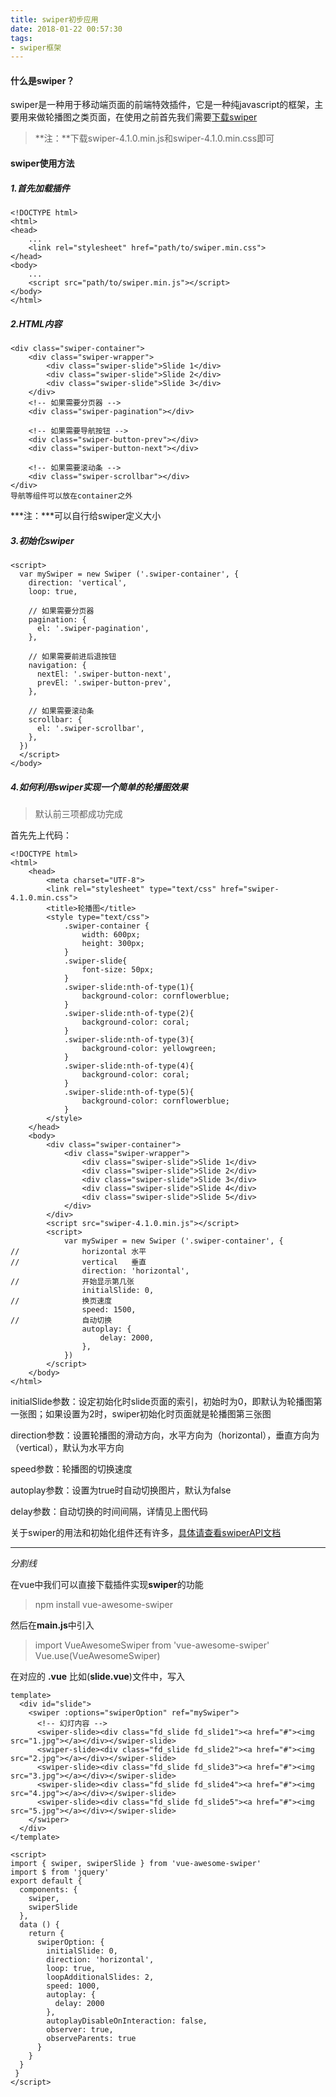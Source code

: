```yaml
---
title: swiper初步应用
date: 2018-01-22 00:57:30
tags: 
- swiper框架
---
```

#### 什么是swiper？
swiper是一种用于移动端页面的前端特效插件，它是一种纯javascript的框架，主要用来做轮播图之类页面，在使用之前首先我们需要[下载swiper](http://www.swiper.com.cn/download/index.html)

> **注：**下载swiper-4.1.0.min.js和swiper-4.1.0.min.css即可

#### swiper使用方法
##### 1.首先加载插件

```
<!DOCTYPE html>
<html>
<head>
    ...
    <link rel="stylesheet" href="path/to/swiper.min.css">
</head>
<body>
    ...
    <script src="path/to/swiper.min.js"></script>
</body>
</html>
```
##### 2.HTML内容

```
<div class="swiper-container">
    <div class="swiper-wrapper">
        <div class="swiper-slide">Slide 1</div>
        <div class="swiper-slide">Slide 2</div>
        <div class="swiper-slide">Slide 3</div>
    </div>
    <!-- 如果需要分页器 -->
    <div class="swiper-pagination"></div>
    
    <!-- 如果需要导航按钮 -->
    <div class="swiper-button-prev"></div>
    <div class="swiper-button-next"></div>
    
    <!-- 如果需要滚动条 -->
    <div class="swiper-scrollbar"></div>
</div>
导航等组件可以放在container之外
```
***注：***可以自行给swiper定义大小
##### 3.初始化swiper

```
<script>        
  var mySwiper = new Swiper ('.swiper-container', {
    direction: 'vertical',
    loop: true,
    
    // 如果需要分页器
    pagination: {
      el: '.swiper-pagination',
    },
    
    // 如果需要前进后退按钮
    navigation: {
      nextEl: '.swiper-button-next',
      prevEl: '.swiper-button-prev',
    },
    
    // 如果需要滚动条
    scrollbar: {
      el: '.swiper-scrollbar',
    },
  })        
  </script>
</body>
```
##### 4.如何利用swiper实现一个简单的轮播图效果
> 默认前三项都成功完成

首先先上代码：

```
<!DOCTYPE html>
<html>
	<head>
		<meta charset="UTF-8">
		<link rel="stylesheet" type="text/css" href="swiper-4.1.0.min.css">
		<title>轮播图</title>
		<style type="text/css">
			.swiper-container {
    			width: 600px;
    			height: 300px;
			}
			.swiper-slide{
				font-size: 50px;
			}
			.swiper-slide:nth-of-type(1){
				background-color: cornflowerblue;
			}
			.swiper-slide:nth-of-type(2){
				background-color: coral;
			}
			.swiper-slide:nth-of-type(3){
				background-color: yellowgreen;
			}
			.swiper-slide:nth-of-type(4){
				background-color: coral;
			}
			.swiper-slide:nth-of-type(5){
				background-color: cornflowerblue;
			}
		</style>
	</head>
	<body>
		<div class="swiper-container">
    		<div class="swiper-wrapper">
        		<div class="swiper-slide">Slide 1</div>
        		<div class="swiper-slide">Slide 2</div>
        		<div class="swiper-slide">Slide 3</div>
        		<div class="swiper-slide">Slide 4</div>
        		<div class="swiper-slide">Slide 5</div>
    		</div>
		</div>
		<script src="swiper-4.1.0.min.js"></script>
		<script>        
  			var mySwiper = new Swiper ('.swiper-container', {
//              horizontal 水平  
//				vertical   垂直
    			direction: 'horizontal',
//				开始显示第几张
    			initialSlide: 0,
//				换页速度
				speed: 1500,
//				自动切换
    			autoplay: {
    				delay: 2000,
    			},
  			})        
  		</script>
	</body>
</html>
```

initialSlide参数：设定初始化时slide页面的索引，初始时为0，即默认为轮播图第一张图；如果设置为2时，swiper初始化时页面就是轮播图第三张图

direction参数：设置轮播图的滑动方向，水平方向为（horizontal），垂直方向为（vertical），默认为水平方向

speed参数：轮播图的切换速度

autoplay参数：设置为true时自动切换图片，默认为false

delay参数：自动切换的时间间隔，详情见上图代码

关于swiper的用法和初始化组件还有许多，[具体请查看swiperAPI文档](http://www.swiper.com.cn/api/index.html)


***
*分割线*

在vue中我们可以直接下载插件实现**swiper**的功能
> npm install vue-awesome-swiper

然后在**main.js**中引入
> import VueAwesomeSwiper from 'vue-awesome-swiper'
> Vue.use(VueAwesomeSwiper)

在对应的 **.vue** 比如(**slide.vue**)文件中，写入

```
template>
  <div id="slide">
    <swiper :options="swiperOption" ref="mySwiper">
      <!-- 幻灯内容 -->
      <swiper-slide><div class="fd_slide fd_slide1"><a href="#"><img src="1.jpg"></a></div></swiper-slide>
      <swiper-slide><div class="fd_slide fd_slide2"><a href="#"><img src="2.jpg"></a></div></swiper-slide>
      <swiper-slide><div class="fd_slide fd_slide3"><a href="#"><img src="3.jpg"></a></div></swiper-slide>
      <swiper-slide><div class="fd_slide fd_slide4"><a href="#"><img src="4.jpg"></a></div></swiper-slide>
      <swiper-slide><div class="fd_slide fd_slide5"><a href="#"><img src="5.jpg"></a></div></swiper-slide>
    </swiper>
  </div>
</template>

<script>
import { swiper, swiperSlide } from 'vue-awesome-swiper'
import $ from 'jquery'
export default {
  components: {
    swiper,
    swiperSlide
  },
  data () {
    return {
      swiperOption: {
        initialSlide: 0,
        direction: 'horizontal',
        loop: true,
        loopAdditionalSlides: 2,
        speed: 1000,
        autoplay: {
          delay: 2000
        },
        autoplayDisableOnInteraction: false,
        observer: true,
        observeParents: true
      }
    }
  }
 }
</script>
```



